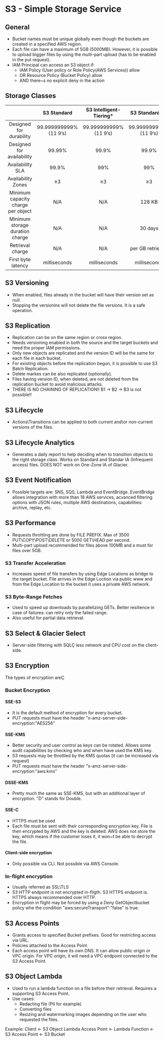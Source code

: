 # S3 - Simple Storage Service

## General
- Bucket names must be unique globally even though the buckets are created in a specified AWS region.
- Each file can have a maximum of 5GB (5000MB). However, it is possible to upload bigger files by using the multi-part upload (has to be enabled in the put request).
- IAM Principal can access an S3 object if:
    - IAM Policy (User policy or Role Policy(AWS Services)) allow
    - OR Resource Policy (Bucket Policy) allow
    - AND there~s no explicit deny in the action

## Storage Classes

|                                    |       S3 Standard      | S3 Intelligent-Tiering* |     S3 Standard-IA     |     S3 One Zone-IA†    | S3 Glacier Instant Retrieval | S3 Glacier Flexible Retrieval | S3 Glacier Deep Archive |
|:----------------------------------:|:----------------------:|:-----------------------:|:----------------------:|:----------------------:|:----------------------------:|:-----------------------------:|:-----------------------:|
| Designed for durability            | 99.999999999% (11 9’s) |  99.999999999% (11 9’s) | 99.999999999% (11 9’s) | 99.999999999% (11 9’s) |    99.999999999% (11 9’s)    |     99.999999999% (11 9’s)    |  99.999999999% (11 9’s) |
| Designed for availability          |         99.99%         |          99.9%          |          99.9%         |          99.5%         |             99.9%            |             99.99%            |          99.99%         |
| Availability SLA                   |          99.9%         |           99%           |           99%          |           99%          |              99%             |             99.9%             |          99.9%          |
| Availability Zones                 |           ≥3           |            ≥3           |           ≥3           |            1           |              ≥3              |               ≥3              |            ≥3           |
| Minimum capacity charge per object |           N/A          |           N/A           |         128 KB         |         128 KB         |            128 KB            |              N/A              |           N/A           |
| Minimum storage duration charge    |           N/A          |           N/A           |         30 days        |         30 days        |            90 days           |            90 days            |         180 days        |
| Retrieval charge                   |           N/A          |           N/A           |    per GB retrieved    |    per GB retrieved    |       per GB retrieved       |        per GB retrieved       |     per GB retrieved    |
| First byte latency                 |      milliseconds      |       milliseconds      |      milliseconds      |      milliseconds      |         milliseconds         |        minutes or hours       |          hours          |

## S3 Versioning

- When enabled, files already in the bucket will have their version set as null.
- Stopping the versionins will not delete the file versions. It is a safe operation.

## S3 Replication

- Replication can be on the same region or cross region.
- Needs versioning enabled in both the source and the target buckets and need the proper IAM permissions.
- Only new objects are replicated and the version ID will be the same for each file in each bucket.
- For existing objects before the replication begun, it is possible to use S3 Batch Replication.
- Delete markes can be also replicated (optionally).
- Files having version ID, when deleted, are not deleted from the replication bucket to avoid malicious attacks.
- THERE IS NO CHAINING OF REPLICATION!! B1 -> B2 -> B3 is not possible!!

## S3 Lifecycle

- Actions\Transitions can be applied to both current and\or non-current versions of the files.

## S3 Lifecycle Analytics

- Generates a daily report to help deciding when to transition objects to the right storage class. Works on Standard and Standar IA (Infrequent access) files. DOES NOT work on One-Zone IA of Glacier.

## S3 Event Notification

- Possible targets are: SNS, SQS, Lambda and EventBridge. EventBridge allows integration with more than 18 AWS services, acvanced filtering options with JSON rules, multiple AWS destinations, capabilities: archive, replay, etc.

## S3 Performance

- Requests throttling are done by FILE PREFIX. Max of 3500 PUT\COPY\POST\DELETE or 5000 GET\HEAD per second.
- Multi-part upload recommended for files above 100MB and a must for files over 5GB.

### S3 Transfer Acceleration 

- Increases speed of file transfers by using Edge Locations as bridge to the target bucket. File arrives in the Edge Loction via public www and from the Edge Location to the bucket it uses a private AWS network.

### S3 Byte-Range Fetches

- Used to speed up downloads by parallelizing GETs. Better resilience in case of failures: can retry only the failed range. 
- Also useful for partial data retrieval.

## S3 Select & Glacier Select

- Server-side filtering with SQLÇ less network and CPU cost on the client-side.

## S3 Encryption

The types of encryption areÇ

### Bucket Encryption

#### SSE-S3

- It is the default method of encryption for every bucket. 
- PUT requests must have the header "x-amz-server-side-encryption:"AES256"

#### SSE-KMS

- Better security and user control as keys can be rotated. Allows some audit capabilities by checking who and when have used the KMS key.
- S3 requests may be throttled by the KMS quotas (it can be increased via request)
- PUT requests must have the header "x-amz-server-side-encryption:"aws:kms"

#### DSSE-KMS

- Pretty much the same as SSE-KMS, but with an additional layer of encryption. "D" stands for Double.

#### SSE-C

- HTTPS must be used
- Each file must be sent with their corresponding encryption key. File is then encrypted by AWS and the key is deleted. AWS does not store the key, which means if the customer loses it, it won~t be able to decrypt the file.

#### Client-side encryption

- Only possible via CLI. Not possible via AWS Console.

### In-flight encryption

- Usually referred as SSL\TLS
- S3 HTTP endpoint is not encrypted in-fligth. S3 HTTPS endpoint is. HTTPS always recommended over HTTP.
- Encryption in flight may be forced by using a Deny GetObjectbucket policy whe the condition "aws:secureTransport":"false" is true.

## S3 Access Points

- Grants access to specified Bucket prefixes. Good for restricting access via URL.
- Policies attached to the Access Point.
- Each access point will have its own DNS. It can allow public origin or VPC origin. For VPC origin, it will need a VPC endpoint connected to the S3 Access Point.

## S3 Object Lambda

- Used to run a lambda function on a file before their retrieval. Requires a supporting S3 Access Point.
- Use cases:
    - Redacting file (PII for example)
    - Converting files
    - Resizing and watermarking images depending on the user who requested the files.

Example: Client <- S3 Object Lambda Access Point <- Lambda Function <- S3 Access Point <- S3 Bucket